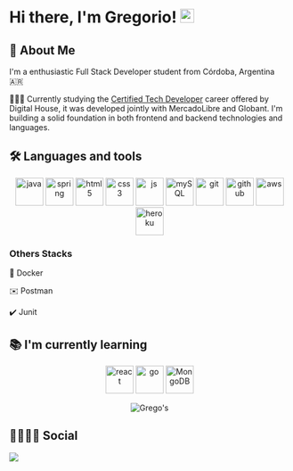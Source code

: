 # Hi there, I'm Gregorio! <img src="https://media.giphy.com/media/hvRJCLFzcasrR4ia7z/giphy.gif" width="25px">



## 🚀 About Me
I'm a enthusiastic Full Stack Developer student from Córdoba, Argentina 🇦🇷

<!--
backend developer
-->

👨🏽‍💻 Currently studying the  <a href="https://www.digitalhouse.com/ar/productos/programacion/certified-tech-developer" >Certified Tech Developer</a> career offered by Digital House, it was developed jointly with MercadoLibre and Globant. I'm building a solid foundation in both frontend and backend technologies and languages.
<!--
add infraestructure and testing


Digital fundamentals, Frontend, Backend, infrastructure, database, testing, learning agility, teamwork and work collaboration, effective communication

-->


## 🛠 Languages and tools

<!--
In the Back-End I work with Java, SpringBoot and MySql for DataBases.
-->


<p align="center">
  <img src="https://img.shields.io/badge/Java-ED8B00?style=for-the-badge&logo=java&logoColor=white" alt="java" height="50"/>
  <img src="https://img.shields.io/badge/spring-64B742?style=for-the-badge&logo=spring&logoColor=white" alt="spring" height="50"/>
  <img src="https://img.shields.io/badge/HTML5-E34F26?style=for-the-badge&logo=html5&logoColor=white" alt="html5" height="50"/> 
  <img src="https://img.shields.io/badge/CSS3-1572B6?style=for-the-badge&logo=css3&logoColor=white" alt="css3" height="50"/> 
  <img src="https://img.shields.io/badge/JavaScript-F7DF1E?style=for-the-badge&logo=javascript&logoColor=black" alt="js" height="50"/> 
  <img src="https://img.shields.io/badge/MySQL-00000F?style=for-the-badge&logo=mysql&logoColor=white" alt="mySQL" height="50"/> 
  <img src="https://img.shields.io/badge/Git-F05032?style=for-the-badge&logo=git&logoColor=white" alt="git" height="50"/>
  <img src="https://img.shields.io/badge/GitHub-100000?style=for-the-badge&logo=github&logoColor=white" alt="github" height="50"/>
 <img src="https://img.shields.io/badge/Amazon_AWS-232F3E?style=for-the-badge&logo=amazon-aws&logoColor=white" alt="aws" height="50"/>
 <img src="https://img.shields.io/badge/Heroku-430098?style=for-the-badge&logo=heroku&logoColor=white" alt="heroku" height="50"/>
</p>

### Others Stacks

🐳 Docker

✉️ Postman

✔️ Junit



## 📚  I'm currently learning
<p align="center">
  <img src="https://img.shields.io/badge/React-23BAE0?style=for-the-badge&logo=react&logoColor=white" alt="react" height="50"/>
  <img src="https://img.shields.io/badge/Go-00ADD8?style=for-the-badge&logo=go&logoColor=white" alt="go" height="50"/>
  <img src="https://img.shields.io/badge/MongoDB-4EA94B?style=for-the-badge&logo=mongodb&logoColor=white" alt="MongoDB" height="50"/>
</p>






<p align="center"> 
  <img src="https://github-readme-stats.vercel.app/api/top-langs/?username=Dgarciadani&layout=compact&langs_count=5&theme=tokyonight" alt="Grego's" />
</p>






## 🔗👨🏽‍💻 Social

<a href="https://www.linkedin.com/in/daniel-gregorio-garc%C3%ADa-57ab9214a/" ><img src="https://img.shields.io/badge/Gregorio Garcia-%230077B5.svg?&style=for-the-badge&logo=linkedin&logoColor=white" ></a> 






<!--

### Hi there 👋
 🔭 I’m currently working on ...

**Dgarciadani/Dgarciadani** is a ✨ _special_ ✨ repository because its `README.md` (this file) appears on your GitHub profile.

Here are some ideas to get you started:


- 🌱 I’m currently learning ...
- 👯 I’m looking to collaborate on ...
- 🤔 I’m looking for help with ...
- 💬 Ask me about ...
- 📫 How to reach me: ...
- 😄 Pronouns: ...
- ⚡ Fun fact: ...
-->
